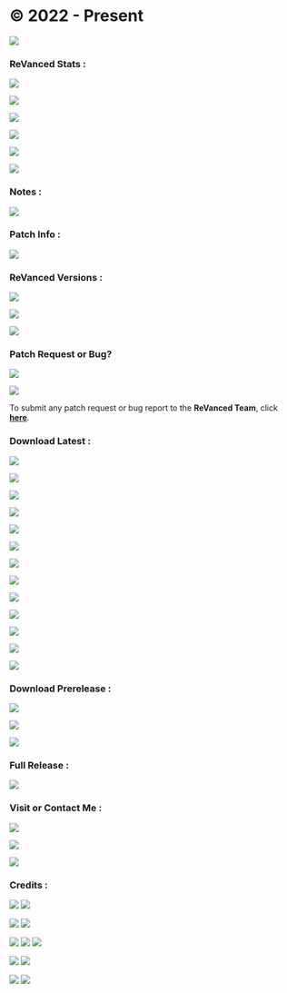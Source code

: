 # © 2022 - Present
![](https://iplogger.com/1bevU4.png)

### **ReVanced Stats :**
![](https://img.shields.io/github/workflow/status/SCP-017/debug/Build%20Latest?label=LATEST%20RELEASE&color=black&style=for-the-badge)

![](https://img.shields.io/github/workflow/status/SCP-017/debug/Build%20Prerelease?label=PRERELEASE&color=orange&style=for-the-badge)

![](https://img.shields.io/github/v/release/SCP-017/ReVanced-Download?label=LATEST%20VERSION&color=black&style=for-the-badge)

![](https://img.shields.io/github/v/tag/SCP-017/ReVanced-Download?include_prereleases&label=BETA%20VERSION&color=orange&style=for-the-badge)

![](https://img.shields.io/github/downloads-pre/SCP-017/ReVanced-Download/latest/total?color=black&label=LATEST%20DOWNLOADS&style=for-the-badge)

![](https://img.shields.io/github/downloads/SCP-017/ReVanced-Download/total?label=TOTAL%20DOWNLOADS&color=black&style=for-the-badge)

### Notes :
[![](https://img.shields.io/badge/Click%20To%20View%20Notes-gold?&style=for-the-badge)](https://github.com/SCP-017/ReVanced-Download/blob/main/notes/readme.md)

### Patch Info :
[![](https://img.shields.io/badge/Click%20To%20View%20Patch%20Info-gold?&style=for-the-badge)](https://github.com/SCP-017/ReVanced-Download/blob/main/patches/readme.md)

### ReVanced Versions :
[![](https://img.shields.io/github/v/release/revanced/revanced-patches?color=black&label=🧩%20PATCH%20VERSION&style=for-the-badge)](https://github.com/revanced/revanced-patches/releases)

[![](https://img.shields.io/github/v/release/revanced/revanced-cli?color=black&label=💻%20CLI%20VERSION&style=for-the-badge)](https://github.com/revanced/revanced-cli/releases)

[![](https://img.shields.io/github/v/release/revanced/revanced-integrations?color=black&label=🔩%20INTEGRATION%20VERSION&style=for-the-badge)](https://github.com/revanced/revanced-integrations/releases)

### Patch Request or Bug?
[![](https://img.shields.io/github/issues/revanced/revanced-patches/patch-request?color=blue&label=PATCH%20REQUESTS&style=for-the-badge)](https://github.com/revanced/revanced-patches/labels/patch-request)

[![](https://img.shields.io/github/issues/revanced/revanced-patches/bug?color=red&label=BUG%20REPORTS&style=for-the-badge)](https://github.com/revanced/revanced-patches/labels/bug)

To submit any patch request or bug report to the **ReVanced Team**, click [**here**](https://github.com/revanced/revanced-patches/issues/new/choose).

### Download Latest :
[![](https://img.shields.io/badge/dynamic/json?color=black&label=NYX%20MUSIC%20PLAYER&query=%24%5B%22com.awedea.nyx.apk%22%5D&url=https%3A%2F%2Fraw.githubusercontent.com%2FSCP-017%2Fdebug%2Fmain%2Fmain%2Fversion%2Flatest%2Fversion.json&style=for-the-badge)](https://github.com/SCP-017/ReVanced-Download/releases/latest/download/nyx.apk)

[![](https://img.shields.io/badge/dynamic/json?color=black&label=REDDIT&query=%24%5B%22com.reddit.frontpage.apk%22%5D&url=https%3A%2F%2Fraw.githubusercontent.com%2FSCP-017%2Fdebug%2Fmain%2Fmain%2Fversion%2Flatest%2Fversion.json&style=for-the-badge)](https://github.com/SCP-017/ReVanced-Download/releases/latest/download/reddit.apk)

[![](https://img.shields.io/badge/dynamic/json?color=black&label=SPOTIFY&query=%24%5B%22com.spotify.music.apk%22%5D&url=https%3A%2F%2Fraw.githubusercontent.com%2FSCP-017%2Fdebug%2Fmain%2Fmain%2Fversion%2Flatest%2Fversion.json&style=for-the-badge)](https://github.com/SCP-017/ReVanced-Download/releases/latest/download/spotify.apk)

[![](https://img.shields.io/badge/dynamic/json?color=black&label=TIKTOK%20ASIA&query=%24%5B%22com.zhiliaoapp.musically.apk%22%5D&url=https%3A%2F%2Fraw.githubusercontent.com%2FSCP-017%2Fdebug%2Fmain%2Fmain%2Fversion%2Flatest%2Fversion.json&style=for-the-badge)](https://github.com/SCP-017/ReVanced-Download/releases/latest/download/tiktok.asia.apk)

[![](https://img.shields.io/badge/dynamic/json?color=black&label=TIKTOK%20GLOBAL&query=%24%5B%22com.ss.android.ugc.trill.apk%22%5D&url=https%3A%2F%2Fraw.githubusercontent.com%2FSCP-017%2Fdebug%2Fmain%2Fmain%2Fversion%2Flatest%2Fversion.json&style=for-the-badge)](https://github.com/SCP-017/ReVanced-Download/releases/latest/download/tiktok.global.apk)

[![](https://img.shields.io/badge/dynamic/json?color=black&label=TWITTER&query=%24%5B%22com.twitter.android.apk%22%5D&url=https%3A%2F%2Fraw.githubusercontent.com%2FSCP-017%2Fdebug%2Fmain%2Fmain%2Fversion%2Flatest%2Fversion.json&style=for-the-badge)](https://github.com/SCP-017/ReVanced-Download/releases/latest/download/twitter.apk)

[![](https://img.shields.io/badge/dynamic/json?color=black&label=YOUTUBE&query=%24%5B%22com.google.android.youtube.apk%22%5D&url=https%3A%2F%2Fraw.githubusercontent.com%2FSCP-017%2Fdebug%2Fmain%2Fmain%2Fversion%2Flatest%2Fversion.json&style=for-the-badge)](https://github.com/SCP-017/ReVanced-Download/releases/latest/download/youtube.apk)

[![](https://img.shields.io/badge/dynamic/json?color=black&label=YOUTUBE%20MUSIC%20V7A&query=%24%5B%22com.google.android.apps.youtube.music.apk%22%5D&url=https%3A%2F%2Fraw.githubusercontent.com%2FSCP-017%2Fdebug%2Fmain%2Fmain%2Fversion%2Flatest%2Fversion.json&style=for-the-badge)](https://github.com/SCP-017/ReVanced-Download/releases/latest/download/yt.music.v7a.apk)

[![](https://img.shields.io/badge/dynamic/json?color=black&label=YOUTUBE%20MUSIC%20V8A&query=%24%5B%22com.google.android.apps.youtube.music.apk%22%5D&url=https%3A%2F%2Fraw.githubusercontent.com%2FSCP-017%2Fdebug%2Fmain%2Fmain%2Fversion%2Flatest%2Fversion.json&style=for-the-badge)](https://github.com/SCP-017/ReVanced-Download/releases/latest/download/yt.music.v8a.apk)

[![](https://img.shields.io/github/v/release/SCP-017/ReVanced-Download?&label=REVANCED%20LOG&color=black&style=for-the-badge)](https://github.com/SCP-017/ReVanced-Download/releases/latest/download/revanced-log.7z)

[![](https://img.shields.io/github/v/release/inotia00/VancedMicroG?&label=Micro%20G&color=black&style=for-the-badge)](https://github.com/SCP-017/ReVanced-Download/releases/latest/download/micro.g.apk)

[![](https://img.shields.io/github/v/release/revanced/revanced-manager?&label=ReVanced%20Manager&color=black&style=for-the-badge)](https://github.com/SCP-017/ReVanced-Download/releases/latest/download/revanced.manager.apk)

[![](https://img.shields.io/badge/Arch%20Checker-v1.1-black?&style=for-the-badge)](https://github.com/SCP-017/ReVanced-Download/releases/download/2022.10.29/arch.checker.apk)

### Download Prerelease :
[![](https://img.shields.io/badge/dynamic/json?color=orange&label=YOUTUBE%20BETA&query=%24%5B%22com.google.android.youtube.apk%22%5D&url=https%3A%2F%2Fraw.githubusercontent.com%2FSCP-017%2Fdebug%2Fmain%2Fmain%2Fversion%2Fprerelease%2Fversion.json&style=for-the-badge)](https://github.com/SCP-017/ReVanced-Download/releases/download/2022.11.10.beta/youtube.apk)

[![](https://img.shields.io/badge/dynamic/json?color=orange&label=YOUTUBE%20MUSIC%20V7A%20BETA&query=%24%5B%22com.google.android.apps.youtube.music.apk%22%5D&url=https%3A%2F%2Fraw.githubusercontent.com%2FSCP-017%2Fdebug%2Fmain%2Fmain%2Fversion%2Fprerelease%2Fversion.json&style=for-the-badge)](https://github.com/SCP-017/ReVanced-Download/releases/download/2022.11.10.beta/yt.music.v7a.apk)

[![](https://img.shields.io/badge/dynamic/json?color=orange&label=YOUTUBE%20MUSIC%20V8A%20BETA&query=%24%5B%22com.google.android.apps.youtube.music.apk%22%5D&url=https%3A%2F%2Fraw.githubusercontent.com%2FSCP-017%2Fdebug%2Fmain%2Fmain%2Fversion%2Fprerelease%2Fversion.json&style=for-the-badge)](https://github.com/SCP-017/ReVanced-Download/releases/download/2022.11.10.beta/yt.music.v8a.apk)

### Full Release :
[![](https://img.shields.io/badge/Click%20To%20View%20Full%20Release-gold?&style=for-the-badge)](https://github.com/SCP-017/ReVanced-Download/releases)

### Visit or Contact Me :
[![](https://img.shields.io/badge/ProtonMail-8B89CC?style=for-the-badge&logo=protonmail&logoColor=white)](mailto:ph.server@pm.me)

[![](https://img.shields.io/badge/GitHub-100000?style=for-the-badge&logo=github&logoColor=white)](https://github.com/SCP-017)

[![](https://img.shields.io/badge/Messenger-00B2FF?style=for-the-badge&logo=messenger&logoColor=white)](https://m.me/fb.me.2)

### Credits :
[![](https://img.shields.io/badge/ReVanced-black?&style=for-the-badge)](https://github.com/revanced) [![](https://img.shields.io/badge/Team%20Vanced-black?&style=for-the-badge)](https://github.com/TeamVanced)

[![](https://img.shields.io/badge/microG%20Project-black?&style=for-the-badge)](https://github.com/microg) [![](https://img.shields.io/badge/Shields.IO-black?&style=for-the-badge)](https://github.com/badges)

[![](https://img.shields.io/badge/n0k0m3-black?&style=for-the-badge)](https://github.com/n0k0m3) [![](https://img.shields.io/badge/j--hc-black?&style=for-the-badge)](https://github.com/j-hc) [![](https://img.shields.io/badge/inotia00-black?&style=for-the-badge)](https://github.com/inotia00)

[![](https://img.shields.io/badge/vietanhbui2000-black?&style=for-the-badge)](https://github.com/vietanhbui2000) [![](https://img.shields.io/badge/SCP--017-black?&style=for-the-badge)](https://phc.onl/members/scp-017.1530736)

[![](https://img.shields.io/badge/OxrxL-black?&style=for-the-badge)](https://github.com/OxrxL) [![](https://img.shields.io/badge/shadow578-black?&style=for-the-badge)](https://github.com/shadow578)
